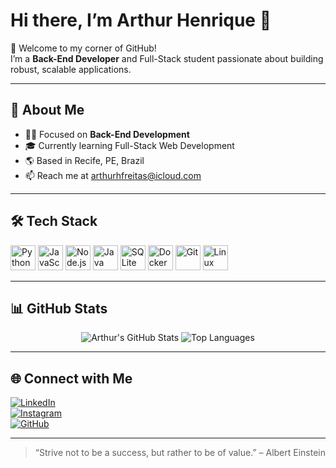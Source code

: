 # Hi there, I’m Arthur Henrique 👋

👋 Welcome to my corner of GitHub!  
I’m a **Back-End Developer** and Full-Stack student passionate about building robust, scalable applications.

---

## 🚀 About Me

- 👨‍💻 Focused on **Back-End Development**  
- 🎓 Currently learning Full-Stack Web Development  
- 🌎 Based in Recife, PE, Brazil  
- 📫 Reach me at [arthurhfreitas@icloud.com](mailto:arthurhfreitas@icloud.com)

---

## 🛠️ Tech Stack

<p float="left">
  <img src="https://cdn.jsdelivr.net/gh/devicons/devicon/icons/python/python-original.svg" alt="Python" width="40" />
  <img src="https://cdn.jsdelivr.net/gh/devicons/devicon/icons/javascript/javascript-original.svg" alt="JavaScript" width="40" />
  <img src="https://cdn.jsdelivr.net/gh/devicons/devicon/icons/nodejs/nodejs-original.svg" alt="Node.js" width="40" />
  <img src="https://cdn.jsdelivr.net/gh/devicons/devicon/icons/java/java-original.svg" alt="Java" width="40" />
  <img src="https://cdn.jsdelivr.net/gh/devicons/devicon/icons/sqlite/sqlite-original.svg" alt="SQLite" width="40" />
  <img src="https://cdn.jsdelivr.net/gh/devicons/devicon/icons/docker/docker-original.svg" alt="Docker" width="40" />
  <img src="https://cdn.jsdelivr.net/gh/devicons/devicon/icons/git/git-original.svg" alt="Git" width="40" />
  <img src="https://cdn.jsdelivr.net/gh/devicons/devicon/icons/linux/linux-original.svg" alt="Linux" width="40" />
</p>

---

## 📊 GitHub Stats

<div align="center">
  <img src="https://github-readme-stats.vercel.app/api?username=arthurhfreitass&show_icons=true&theme=radical" alt="Arthur's GitHub Stats" />
  <img src="https://github-readme-stats.vercel.app/api/top-langs/?username=arthurhfreitass&layout=compact&theme=radical" alt="Top Languages" />
</div>

---

## 🌐 Connect with Me

[![LinkedIn](https://img.shields.io/badge/LinkedIn-0077B5?style=for-the-badge&logo=linkedin&logoColor=white)](https://www.linkedin.com/in/arthurhfreitass)  
[![Instagram](https://img.shields.io/badge/Instagram-E4405F?style=for-the-badge&logo=instagram&logoColor=white)](https://instagram.com/seuperfil)  
[![GitHub](https://img.shields.io/badge/GitHub-181717?style=for-the-badge&logo=github&logoColor=white)](https://github.com/arthurhfreitass)

---

> “Strive not to be a success, but rather to be of value.” – Albert Einstein

